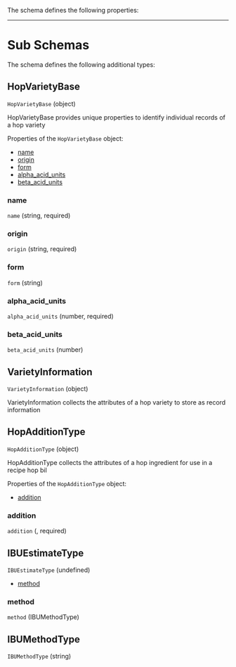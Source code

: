 The schema defines the following properties:

---

# Sub Schemas

The schema defines the following additional types:

## HopVarietyBase
`HopVarietyBase` (object)

HopVarietyBase provides unique properties to identify individual records of a hop variety

Properties of the `HopVarietyBase` object:

* [name](#name)
* [origin](#origin)
* [form](#form)
* [alpha_acid_units](#alpha_acid_units)
* [beta_acid_units](#beta_acid_units)

### name
 `name` (string, required)

### origin
 `origin` (string, required)
 
### form
 `form` (string)

### alpha_acid_units
 `alpha_acid_units` (number, required)

### beta_acid_units
 `beta_acid_units` (number)

## VarietyInformation
`VarietyInformation` (object)

VarietyInformation collects the attributes of a hop variety to store as record information

## HopAdditionType
`HopAdditionType` (object)

HopAdditionType collects the attributes of a hop ingredient for use in a recipe hop bil

Properties of the `HopAdditionType` object:

* [addition](#addition)

### addition
 `addition` (, required)

## IBUEstimateType
`IBUEstimateType` (undefined)

* [method](#method)

### method
 `method` (IBUMethodType)

## IBUMethodType
`IBUMethodType` (string)